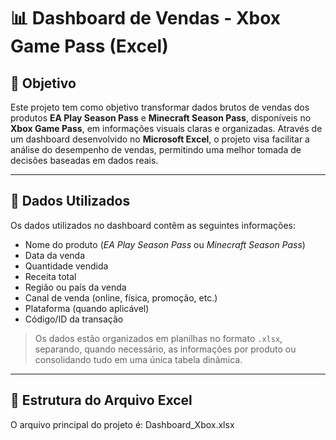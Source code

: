 # 📊 Dashboard de Vendas - Xbox Game Pass (Excel)

## 🎯 Objetivo

Este projeto tem como objetivo transformar dados brutos de vendas dos produtos **EA Play Season Pass** e **Minecraft Season Pass**, disponíveis no **Xbox Game Pass**, em informações visuais claras e organizadas. Através de um dashboard desenvolvido no **Microsoft Excel**, o projeto visa facilitar a análise do desempenho de vendas, permitindo uma melhor tomada de decisões baseadas em dados reais.

---

## 📁 Dados Utilizados

Os dados utilizados no dashboard contêm as seguintes informações:

- Nome do produto (*EA Play Season Pass* ou *Minecraft Season Pass*)
- Data da venda
- Quantidade vendida
- Receita total
- Região ou país da venda
- Canal de venda (online, física, promoção, etc.)
- Plataforma (quando aplicável)
- Código/ID da transação

> Os dados estão organizados em planilhas no formato `.xlsx`, separando, quando necessário, as informações por produto ou consolidando tudo em uma única tabela dinâmica.

---

## 📘 Estrutura do Arquivo Excel

O arquivo principal do projeto é:
Dashboard_Xbox.xlsx
